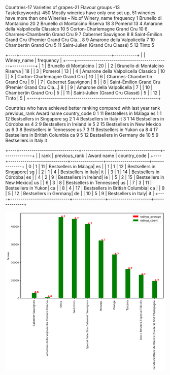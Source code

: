 Countries-17
Varieties of grapes-21
Flavour groups -13
Taste(keywords)-450
Mostly wineries have only one set up, 51 wineries have more than one
Wineries – No.of
 	Winery_name	frequency
1	Brunello di Montalcino	20
2	Brunello di Montalcino Riserva	18
3	Pomerol	13
4	Amarone della Valpolicella Classico	10
5	Corton-Charlemagne Grand Cru	10
6	Charmes-Chambertin Grand Cru	9
7	Cabernet Sauvignon	8
8	Saint-Émilion Grand Cru (Premier Grand Cru Cla...	8
9	Amarone della Valpolicella	7
10	Chambertin Grand Cru	5
11	Saint-Julien (Grand Cru Classé)	5
12	Tinto	5


+----+---------------------------------------------+-----------+
|    |               Winery_name                   | frequency |
+----+---------------------------------------------+-----------+
| 1  |         Brunello di Montalcino               |    20     |
| 2  |    Brunello di Montalcino Riserva            |    18     |
| 3  |                 Pomerol                       |    13     |
| 4  | Amarone della Valpolicella Classico           |    10     |
| 5  |     Corton-Charlemagne Grand Cru              |    10     |
| 6  |      Charmes-Chambertin Grand Cru             |    9      |
| 7  |           Cabernet Sauvignon                  |    8      |
| 8  | Saint-Émilion Grand Cru (Premier Grand Cru Cla...|    8      |
| 9  |        Amarone della Valpolicella             |    7      |
| 10 |           Chambertin Grand Cru                |    5      |
| 11 |    Saint-Julien (Grand Cru Classé)            |    5      |
| 12 |                   Tinto                       |    5      |
+----+---------------------------------------------+-----------+


Countries who have achieved better ranking compared with last year
 	rank	previous_rank	Award name	country_code
0	1	11	Bestsellers in Málaga	es
1	1	12	Bestsellers in Singapore	sg
2	1	4	Bestsellers in Italy	it
3	1	14	Bestsellers in Córdoba	es
4	2	9	Bestsellers in Ireland	ie
5	2	15	Bestsellers in New Mexico	us
6	3	8	Bestsellers in Tennessee	us
7	3	11	Bestsellers in Yukon	ca
8	4	17	Bestsellers in British Columbia	ca
9	5	12	Bestsellers in Germany	de
10	5	9	Bestsellers in Italy	it

+----+-----------------------------+----------------+---------------------+--------------+
|    |            rank             | previous_rank  |     Award name      | country_code |
+----+-----------------------------+----------------+---------------------+--------------+
| 0  |              1              |       11       | Bestsellers in Málaga|      es      |
| 1  |              1              |       12       | Bestsellers in Singapore|    sg      |
| 2  |              1              |       4        | Bestsellers in Italy|       it      |
| 3  |              1              |       14       | Bestsellers in Córdoba|     es      |
| 4  |              2              |       9        | Bestsellers in Ireland|     ie      |
| 5  |              2              |       15       | Bestsellers in New Mexico|   us      |
| 6  |              3              |       8        | Bestsellers in Tennessee|    us      |
| 7  |              3              |       11       | Bestsellers in Yukon|       ca      |
| 8  |              4              |       17       | Bestsellers in British Columbia| ca |
| 9  |              5              |       12       | Bestsellers in Germany|      de      |
| 10 |              5              |       9        | Bestsellers in Italy|       it      |
+----+-----------------------------+----------------+---------------------+--------------+


![alt text](image.png)
